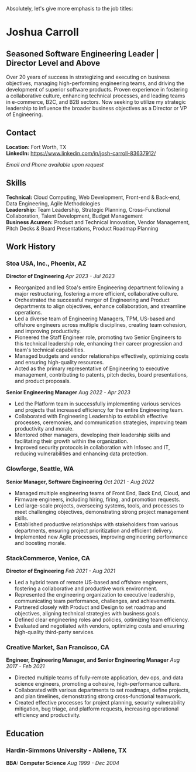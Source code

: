 Absolutely, let's give more emphasis to the job titles:

# Joshua Carroll
## Seasoned Software Engineering Leader | Director Level and Above

Over 20 years of success in strategizing and executing on business objectives, managing high-performing engineering teams, and driving the development of superior software products. Proven experience in fostering a collaborative culture, enhancing technical processes, and leading teams in e-commerce, B2C, and B2B sectors. Now seeking to utilize my strategic leadership to influence the broader business objectives as a Director or VP of Engineering.

## Contact

**Location:** Fort Worth, TX  
**LinkedIn:** https://www.linkedin.com/in/josh-carroll-83637912/

*Email and Phone available upon request*

## Skills

**Technical:** Cloud Computing, Web Development, Front-end & Back-end, Data Engineering, Agile Methodologies  
**Leadership:** Team Leadership, Strategic Planning, Cross-Functional Collaboration, Talent Development, Budget Management  
**Business Acumen:** Product and Technical Innovation, Vendor Management, Pitch Decks & Board Presentations, Product Roadmap Planning  

## Work History

### Stoa USA, Inc., Phoenix, AZ
**Director of Engineering**
*Apr 2023 - Jul 2023*
- Reorganized and led Stoa's entire Engineering department following a major restructuring, fostering a more efficient, collaborative culture.
- Orchestrated the successful merger of Engineering and Product departments to align objectives, enhance collaboration, and streamline operations.
- Led a diverse team of Engineering Managers, TPM, US-based and offshore engineers across multiple disciplines, creating team cohesion, and improving productivity.
- Pioneered the Staff Engineer role, promoting two Senior Engineers to this technical leadership role, enhancing their career progression and team's technical capabilities.
- Managed budgets and vendor relationships effectively, optimizing costs and ensuring high-quality resources.
- Acted as the primary representative of Engineering to executive management, contributing to patents, pitch decks, board presentations, and product proposals.

**Senior Engineering Manager**
*Aug 2022 - Apr 2023*
- Led the Platform team in successfully implementing various services and projects that increased efficiency for the entire Engineering team.
- Collaborated with Engineering Leadership to establish effective processes, ceremonies, and communication strategies, improving team productivity and morale.
- Mentored other managers, developing their leadership skills and facilitating their growth within the organization.
- Improved security protocols in collaboration with Infosec and IT, reducing vulnerabilities and enhancing data protection.

### Glowforge, Seattle, WA
**Senior Manager, Software Engineering**
*Oct 2021 - Aug 2022*
- Managed multiple engineering teams of Front End, Back End, Cloud, and Firmware engineers, including hiring, firing, and promotion requests.
- Led large-scale projects, overseeing systems, tools, and processes to meet challenging objectives, demonstrating strong project management skills.
- Established productive relationships with stakeholders from various departments, ensuring project prioritization and efficient delivery.
- Implemented new Agile processes, improving engineering performance and boosting morale.

### StackCommerce, Venice, CA
**Director of Engineering**
*Feb 2021 - Aug 2021*
- Led a hybrid team of remote US-based and offshore engineers, fostering a collaborative and productive work environment.
- Represented the engineering organization to executive leadership, communicating team performance, challenges, and achievements.
- Partnered closely with Product and Design to set roadmap and objectives, aligning technical strategies with business goals.
- Defined clear engineering roles and policies, optimizing team efficiency.
- Evaluated and negotiated with vendors, optimizing costs and ensuring high-quality third-party services.

### Creative Market, San Francisco, CA
**Engineer, Engineering Manager, and Senior Engineering Manager**
*Aug 2017 - Feb 2021*
- Directed multiple teams of fully-remote application, dev ops, and data science engineers, promoting a cohesive, high-performance culture.
- Collaborated with various departments to set roadmaps, define projects, and plan timelines, demonstrating strong cross-functional teamwork.
- Created effective processes for project planning, security vulnerability mitigation, bug triage, and platform requests, increasing operational efficiency and productivity.

## Education

### Hardin-Simmons University - Abilene, TX
**BBA: Computer Science**
*Aug 1999 - Dec 2004*